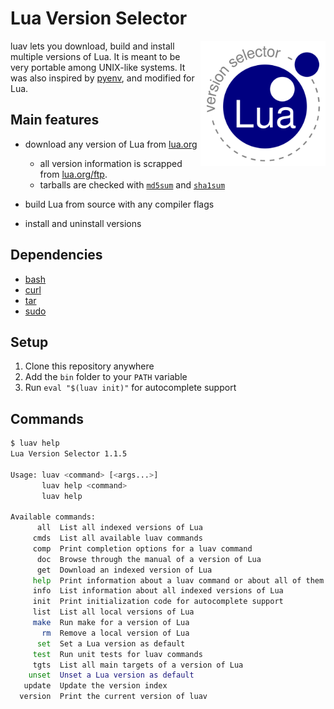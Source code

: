 # Lua Version Selector

<img align="right" width="200" src="logo.png">

luav lets you download, build and install multiple versions of Lua.
It is meant to be very portable among UNIX-like systems.
It was also inspired by [pyenv](https://github.com/pyenv/pyenv),
and modified for Lua.

## Main features

* download any version of Lua from [lua.org](https://www.lua.org)

  * all version information is scrapped from [lua.org/ftp](https://lua.org/ftp).
  * tarballs are checked with [`md5sum`](https://man7.org/linux/man-pages/man1/md5sum.1.html) and [`sha1sum`](https://man7.org/linux/man-pages/man1/sha1sum.1.html)

* build Lua from source with any compiler flags
* install and uninstall versions

## Dependencies

* [bash](https://www.gnu.org/software/bash/)
* [curl](https://curl.se/)
* [tar](https://en.wikipedia.org/wiki/Tar_(computing))
* [sudo](https://www.sudo.ws/)

## Setup

1. Clone this repository anywhere
2. Add the `bin` folder to your `PATH` variable
3. Run `eval "$(luav init)"` for autocomplete support

## Commands

```sh
$ luav help
Lua Version Selector 1.1.5

Usage: luav <command> [<args...>]
       luav help <command>
       luav help

Available commands:
      all  List all indexed versions of Lua
     cmds  List all available luav commands
     comp  Print completion options for a luav command
      doc  Browse through the manual of a version of Lua
      get  Download an indexed version of Lua
     help  Print information about a luav command or about all of them
     info  List information about all indexed versions of Lua
     init  Print initialization code for autocomplete support
     list  List all local versions of Lua
     make  Run make for a version of Lua
       rm  Remove a local version of Lua
      set  Set a Lua version as default
     test  Run unit tests for luav commands
     tgts  List all main targets of a version of Lua
    unset  Unset a Lua version as default
   update  Update the version index
  version  Print the current version of luav
```
